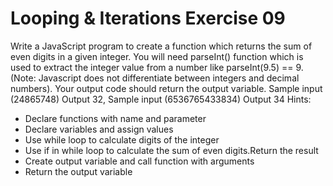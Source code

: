 # Looping & Iterations Exercise 09
Write a JavaScript program to create a function which returns the sum of even digits in a given integer. You will need parseInt() function which is used to extract the integer value from a number like parseInt(9.5) == 9.(Note: Javascript does not differentiate between integers and decimal numbers). Your output code should return the output variable.
 Sample input (24865748)  Output 32, Sample input (6536765433834)  Output 34
Hints:

- Declare functions with name and parameter
- Declare variables and assign values
- Use while loop to calculate digits of the integer
- Use if in while loop to calculate the sum of even digits.Return the result
- Create output variable and call function with arguments
- Return the output variable
